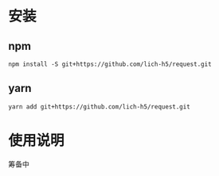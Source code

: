# 安装
## npm
```shell script
npm install -S git+https://github.com/lich-h5/request.git
```

## yarn 

```shell script
yarn add git+https://github.com/lich-h5/request.git
```

# 使用说明
筹备中
